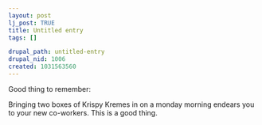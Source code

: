 ```yaml
--- 
layout: post
lj_post: TRUE
title: Untitled entry
tags: []

drupal_path: untitled-entry
drupal_nid: 1006
created: 1031563560
---
```

Good thing to remember:

Bringing two boxes of Krispy Kremes in on a monday morning endears you to your new co-workers. This is a good thing.
